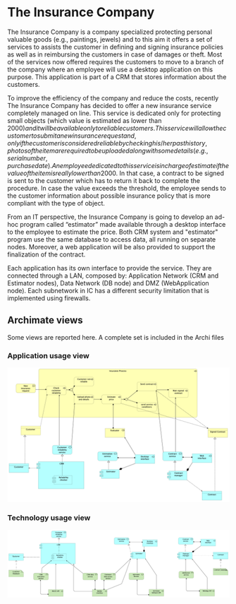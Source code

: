 # The Insurance Company

The Insurance Company is a company specialized protecting personal valuable goods (e.g., paintings, jewels) and to this aim it offers a set of services to assists the customer in defining and signing insurance policies as well as in reimbursing the customers in case of damages or theft. Most of the services now offered requires the customers to move to a branch of the company where an employee will use a desktop application on this purpose. This application is part of a CRM that stores information about the customers.

To improve the efficiency of the company and reduce the costs, recently The Insurance Company has decided to offer a new insurance service completely managed on line. This service is dedicated only for protecting small objects (which value is estimated as lower than 2000$) and it will be available only to reliable customers. This service will allow the customer to submit a new insurance request and, only if the customer is considered reliable by checking his/her past history, photos of the item are required to be uploaded along with some details (e.g., serial number, purchase date). An employee dedicated to this service is in charge of estimate if the value of the item is really lower than 2000$. In that case, a contract to be signed is sent to the customer which has to return it back to complete the procedure. In case the value exceeds the threshold, the employee sends to the customer information about possible insurance policy that is more compliant with the type of object. 

From an IT perspective, the Insurance Company is going to develop an ad-hoc program called “estimator” made available through a desktop interface to the employee to estimate the price. Both CRM system and "estimator" program use the same database to access data, all running on separate nodes. Moreover, a web application will be also provided to support the finalization of the contract.

Each application has its own interface to provide the service. They are  connected through a LAN, composed by: Application Network (CRM and Estimator nodes), Data Network (DB node) and DMZ (WebApplication node). Each subnetwork in IC has a different security limitation that is implemented using firewalls.


<!-- ## BPMN description

The new process starts when a customer compile an insurance request and send it to IC. 
When new insurance request arrives, customers credentials and past history are checked by an employee. If a customer is not reliable, employee send a message to show him that is not allowed to get that kind of insurance and process ends.
If the customer is considered reliable, he can upload a photo, serial number and purchase date of the item and send all the details in a form.
At this point an employee estimates the item’s price through the estimator system and, if priice < 2000$, sends a contract to the customer that can choose to accept or reject.
Employee waits for the signed copy or rejected message from the customer (that causes the end of the process).
If the estimated price is >2000$ the system sends a message to the customer explaining the service’s conditions. The customer can now verify conditions and decide to end the process or try to upload another item. -->

## Archimate views

Some views are reported here. A complete set is included in the Archi files

### Application usage view
![ApplicationUsage](InsuranceCompany-ApplicationUsage.png)

### Technology usage view
![ApplicationUsage](InsuranceCompany-TechnologyUsage.png)



